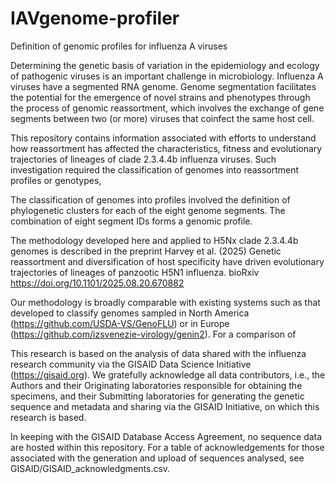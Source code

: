 # IAVgenome-profiler
Definition of genomic profiles for influenza A viruses

Determining the genetic basis of variation in the epidemiology and ecology of pathogenic viruses is an important challenge in microbiology. Influenza A viruses have a segmented RNA genome. Genome segmentation facilitates the potential for the emergence of novel strains and phenotypes through the process of genomic reassortment, which involves the exchange of gene segments between two (or more) viruses that coinfect the same host cell.

This repository contains information associated with efforts to understand how reassortment has affected the characteristics, fitness and evolutionary trajectories of lineages of clade 2.3.4.4b influenza viruses. Such investigation required the classification of genomes into reassortment profiles or genotypes,

The classification of genomes into profiles involved the definition of phylogenetic clusters for each of the eight genome segments. The combination of eight segment IDs forms a genomic profile.

The methodology developed here and applied to H5Nx clade 2.3.4.4b genomes is described in the preprint Harvey et al. (2025) Genetic reassortment and diversification of host specificity have driven evolutionary trajectories of lineages of panzootic H5N1 influenza. bioRxiv https://doi.org/10.1101/2025.08.20.670882

Our methodology is broadly comparable with existing systems such as that developed to classify genomes sampled in North America (https://github.com/USDA-VS/GenoFLU) or in Europe (https://github.com/izsvenezie-virology/genin2). For a comparison of  

This research is based on the analysis of data shared with the influenza research community via the GISAID Data Science Initiative (https://gisaid.org). We gratefully acknowledge all data contributors, i.e., the Authors and their Originating laboratories responsible for obtaining the specimens, and their Submitting laboratories for generating the genetic sequence and metadata and sharing via the GISAID Initiative, on which this research is based. 

In keeping with the GISAID Database Access Agreement, no sequence data are hosted within this repository. For a table of acknowledgements for those associated with the generation and upload of sequences analysed, see GISAID/GISAID_acknowledgments.csv.
